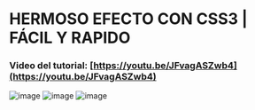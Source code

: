 # HERMOSO EFECTO CON CSS3 | FÁCIL Y RAPIDO
### Video del tutorial: [https://youtu.be/JFvagASZwb4](https://youtu.be/JFvagASZwb4)

![image](https://github.com/user-attachments/assets/14e78f1a-659e-42bb-b742-cf31e61c0ec7)
![image](https://github.com/user-attachments/assets/aadd755b-a309-4edf-a985-c9b229b07f41)
![image](https://github.com/user-attachments/assets/40b7bb70-2c1e-4907-879f-23609510ee5b)

